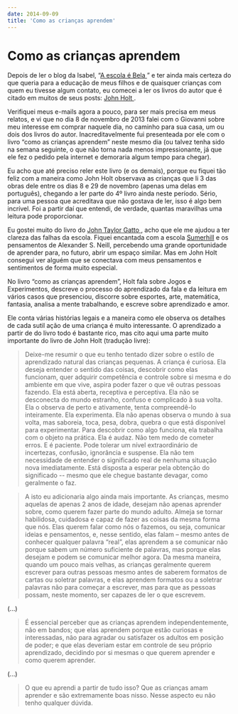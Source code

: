 ```yaml
---
date: 2014-09-09
title: 'Como as crianças aprendem'
---
```


# Como as crianças aprendem

Depois de ler o blog da Isabel, “<a href=pollyannas.github.io/26/a-escola-e-bela>A escola é Bela </a>” e ter ainda mais certeza do que queria para a educação de meus filhos e de quaisquer crianças com quem eu tivesse algum contato, eu comecei a ler os livros do autor que é citado em muitos de seus posts: <a href=http://www.johnholtgws.com/> John Holt </a>.

Verifiquei meus e-mails agora a pouco, para ser mais precisa em meus relatos, e vi que no dia 8 de novembro de 2013 falei com o Giovanni sobre meu interesse em comprar naquele dia, no caminho para sua casa, um ou dois dos livros do autor. Inacreditavelmente fui presenteada por ele com o livro “como as crianças aprendem” neste mesmo dia (ou talvez tenha sido na semana seguinte, o que não torna nada menos impressionante, já que ele fez o pedido pela internet e demoraria algum tempo para chegar).

Eu acho que até preciso reler este livro (e os demais), porque eu fiquei tão feliz com a maneira como John Holt observava as crianças que li 3 das obras dele entre os dias 8 e 29 de novembro (apenas uma delas em português), chegando a ler parte do 4º livro ainda neste período. Sério, para uma pessoa que acreditava que não gostava de ler, isso é algo bem incrível. Foi a partir daí que entendi, de verdade, quantas maravilhas uma leitura pode proporcionar.

Eu gostei muito do livro do <a href=pollyannas.github.io/26/respostas-para-minhas-indagacoes-john-taylor-gatto/> John Taylor Gatto </a>, acho que ele me ajudou a ter clareza das falhas da escola. Fiquei encantada com a escola <a href= pollyannas.github.io/26/liberdade-sem-medo> Sumerhill</a> e os pensamentos de Alexander S. Neill, percebendo uma grande oportunidade de aprender para, no futuro, abrir um espaço similar. Mas em John Holt consegui ver alguém que se conectava com meus pensamentos e sentimentos de forma muito especial. 

No livro “como as crianças aprendem”, Holt fala sobre Jogos e Experimentos, descreve o processo do aprendizado da fala e da leitura em vários casos que presenciou, discorre sobre esportes, arte, matemática, fantasia, analisa a mente trabalhando, e escreve sobre aprendizado e amor.

Ele conta várias histórias legais e a maneira como ele observa os detalhes de cada sutil ação de uma criança é muito interessante. O aprendizado a partir de do livro todo é bastante rico, mas cito aqui uma parte muito importante do livro de John Holt (tradução livre):

>Deixe-me resumir o que eu tenho tentado dizer sobre o estilo de aprendizado natural das crianças pequenas. A criança é curiosa. Ela deseja entender o sentido das coisas, descobrir como elas funcionam, quer adquirir competência e controle sobre si mesma e do ambiente em que vive, aspira poder fazer o que vê outras pessoas fazendo. Ela está aberta, receptiva e perceptiva. Ela não se desconecta do mundo estranho, confuso e complicado à sua volta. Ela o observa de perto e ativamente, tenta compreendê-lo inteiramente. Ela experimenta. Ela não apenas observa o mundo à sua volta, mas saboreia, toca, pesa, dobra, quebra o que está disponível para experimentar. Para descobrir como algo funciona, ela trabalha com o objeto na prática. Ela é audaz. Não tem medo de cometer erros. E é paciente. Pode tolerar um nível extraordinário de incertezas, confusão, ignorância e suspense. Ela não tem necessidade de entender o significado real de nenhuma situação nova imediatamente. Está disposta a esperar pela obtenção do significado -- mesmo que ele chegue bastante devagar, como geralmente o faz.

 >A isto eu adicionaria algo ainda mais importante. As crianças, mesmo aquelas de apenas 2 anos de idade, desejam não apenas aprender sobre, como querem fazer parte do mundo adulto. Almeja se tornar habilidosa, cuidadosa e capaz de fazer as coisas da mesma forma que nós. Elas querem falar como nós o fazemos, ou seja, comunicar ideias e pensamentos, e, nesse sentido, elas falam – mesmo antes de conhecer qualquer palavra “real”, elas aprendem a se comunicar não porque sabem um número suficiente de palavras, mas porque elas desejam e podem se comunicar melhor agora. Da mesma maneira, quando um pouco mais velhas, as crianças geralmente querem escrever para outras pessoas mesmo antes de saberem formatos de cartas ou soletrar palavras, e elas aprendem formatos ou a soletrar palavras não para começar a escrever, mas para que as pessoas possam, neste momento, ser capazes de ler o que escrevem.

(...)

>É essencial perceber que as crianças aprendem independentemente, não em bandos; que elas aprendem porque estão curiosas e interessadas, não para agradar ou satisfazer os adultos em posição de poder; e que elas deveriam estar em controle de seu próprio aprendizado, decidindo por si mesmas o que querem aprender e como querem aprender. 

(...)

>O que eu aprendi a partir de tudo isso? Que as crianças amam aprender e são extremamente boas nisso. Nesse aspecto eu não tenho qualquer dúvida.